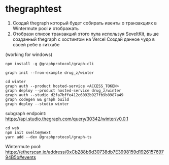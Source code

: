 # thegraphtest


1. Создай thegraph который будет собирать ивенты о транзакциях в Wintermute pool и отображать
2. Отобрази список транзакций этого пула используя SeveltKit, выше созданный thegraph с хостингом на Vercel
Создай данное чудо в своей ребе в гитхабе


(working for windows)
```
npm install -g @graphprotocol/graph-cli
``` 

```
graph init --from-example drug_z/winter

```

```
cd winter
graph auth --product hosted-service <ACCESS_TOKEN>
graph deploy --product hosted-service drug_z/winter
graph auth --studio d2fa7bffe412c6092b927fb9b8987a49
graph codegen && graph build
graph deploy --studio winter
```

subgraph endpoint: https://api.studio.thegraph.com/query/30342/winter/v0.0.1 


```
cd web
npm init svelte@next
yarn add --dev @graphprotocol/graph-ts
```

Wintermute pool: https://etherscan.io/address/0xCb288b6d30738db7E3998159d192615769794B5b#events